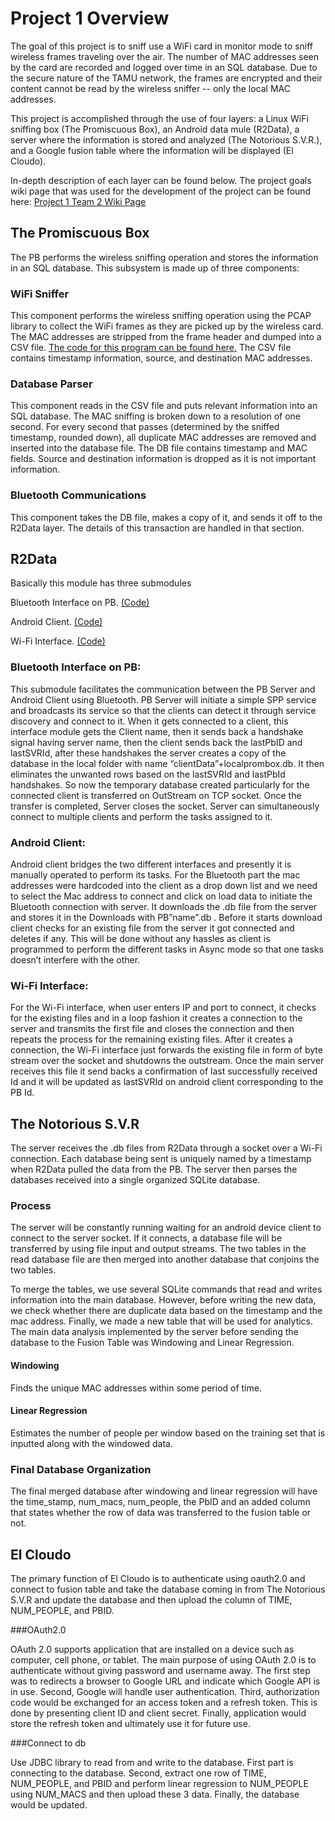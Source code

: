 # Project 1 Overview
The goal of this project is to sniff use a WiFi card in monitor mode to sniff wireless frames traveling over the air.  The number of MAC addresses seen by the card are recorded and logged over time in an SQL database.  Due to the secure nature of the TAMU network, the frames are encrypted and their content cannot be read by the wireless sniffer -- only the local MAC addresses.

This project is accomplished through the use of four layers: a Linux WiFi sniffing box (The Promiscuous Box), an Android data mule (R2Data), a server where the information is stored and analyzed (The Notorious S.V.R.), and a Google fusion table where the information will be displayed (El Cloudo).

In-depth description of each layer can be found below.  The project goals wiki page that was used for the development of the project can be found here:  [Project 1 Team 2 Wiki Page](https://github.com/CourseReps/ECEN489-Spring2015/wiki/Project-1-Team-2)

## The Promiscuous Box
The PB performs the wireless sniffing operation and stores the information in an SQL database.  This subsystem is made up of three components:

### WiFi Sniffer
This component performs the wireless sniffing operation using the PCAP library to collect the WiFi frames as they are picked up by the wireless card.  The MAC addresses are stripped from the frame header and dumped into a CSV file.  [The code for this program can be found here.](https://github.com/CourseReps/ECEN489-Spring2015/tree/master/Project1/Team2/PromiscuousBox)  The CSV file contains timestamp information, source, and destination MAC addresses.

### Database Parser
This component reads in the CSV file and puts relevant information into an SQL database.  The MAC sniffing is broken down to a resolution of one second.  For every second that passes (determined by the sniffed timestamp, rounded down), all duplicate MAC addresses are removed and inserted into the database file.  The DB file contains timestamp and MAC fields.  Source and destination information is dropped as it is not important information.

### Bluetooth Communications
This component takes the DB file, makes a copy of it, and sends it off to the R2Data layer.  The details of this transaction are handled in that section.

## R2Data

Basically this module has three submodules

Bluetooth Interface on PB. [(Code)](https://github.com/CourseReps/ECEN489-Spring2015/tree/master/Students/nranudeep1990/Project1/SimplePBServer)

Android Client. [(Code)](https://github.com/CourseReps/ECEN489-Spring2015/tree/master/Students/nranudeep1990/Project1/R2DATA2)

Wi-Fi Interface. [(Code)](https://github.com/CourseReps/ECEN489-Spring2015/tree/master/Students/nranudeep1990/Project1/R2DATA2)

### Bluetooth Interface on PB:
This submodule facilitates the communication between the PB Server and Android Client using Bluetooth. PB Server will initiate a simple SPP service and broadcasts its service so that the clients 
can detect it through service discovery and connect to it. When it gets connected to a client, this interface
 module gets the Client name, then it sends back a handshake signal having server name, then the client sends
 back the lastPbID and lastSVRId, after these handshakes the server creates a copy of the database in the 
local folder with name “clientData”+localprombox.db. It then eliminates the unwanted rows based on the
 lastSVRId and lastPbId handshakes. So now the temporary database created particularly for the connected
 client is transferred on OutStream on TCP socket. Once the transfer is completed, Server closes the socket.
 Server can simultaneously connect to multiple clients and perform the tasks assigned to it.

### Android Client:
Android client bridges the two different interfaces and presently it is manually operated to perform its tasks. For the Bluetooth part the mac addresses were hardcoded into the client as a drop down list and we need to select the Mac address to connect and click on load data to initiate the Bluetooth connection with server. It downloads the .db file from the server and stores it in the Downloads with PB”name”.db . Before it starts download client checks for an existing file from the server it got connected and deletes if any. This will be done without any hassles as client is programmed to perform the different tasks in Async mode so that one tasks doesn’t interfere with the other. 

### Wi-Fi Interface:
For the Wi-Fi interface, when user enters IP and port to connect, it checks for the existing files and in a loop fashion it creates a connection to the server and transmits the first file and closes the connection and then repeats the process for the remaining existing files. After it creates a connection, the Wi-Fi interface just forwards the existing file in form of byte stream over the socket and shutdowns the outstream. Once the main server receives this file it send backs a confirmation of last successfully received Id and it will be updated as lastSVRId on android client corresponding to the PB Id.


## The Notorious S.V.R
The server receives the .db files from R2Data through a socket over a Wi-Fi connection. Each database being sent is uniquely named by a timestamp when R2Data pulled the data from the PB. The server then parses the databases received into a single organized SQLite database. 

### Process
The server will be constantly running waiting for an android device client to connect to the server socket. If it connects, a database file will be transferred by using file input and output streams. The two tables in the read database file are then merged into another database that conjoins the two tables.

To merge the tables, we use several SQLite commands that read and writes information into the main database. However, before writing the new data, we check whether there are duplicate data based on the timestamp and the mac address. Finally, we made a new table that will be used for analytics. The main data analysis implemented by the server before sending the database to the Fusion Table was Windowing and Linear Regression.

#### Windowing
Finds the unique MAC addresses within some period of time.

#### Linear Regression
Estimates the number of people per window based on the training set that is inputted along with the windowed data.

### Final Database Organization
The final merged database after windowing and linear regression will have the time_stamp, num_macs, num_people, the PbID and an added column that states whether the row of data was transferred to the fusion table or not.


## El Cloudo

The primary function of El Cloudo is to authenticate using oauth2.0 and connect to fusion table and take the database coming in from The Notorious S.V.R and update the database and then upload the column of TIME, NUM_PEOPLE, and PBID.

###OAuth2.0

OAuth 2.0 supports application that are installed on a device such as computer, cell phone, or tablet. The main purpose of using OAuth 2.0 is to authenticate without giving password and username away. The first step was to redirects a browser to Google URL and indicate which Google API is in use. Second, Google will handle user authentication. Third, authorization code would be exchanged for an access token and a refresh token. This is done by presenting client ID and client secret. Finally, application would store the refresh token and ultimately use it for future use.

###Connect to db

Use JDBC library to read from and write to the database. First part is connecting to the database. Second, extract one row of TIME, NUM_PEOPLE, and PBID and perform linear regression to NUM_PEOPLE using NUM_MACS and then upload these 3 data. Finally, the database would be updated.